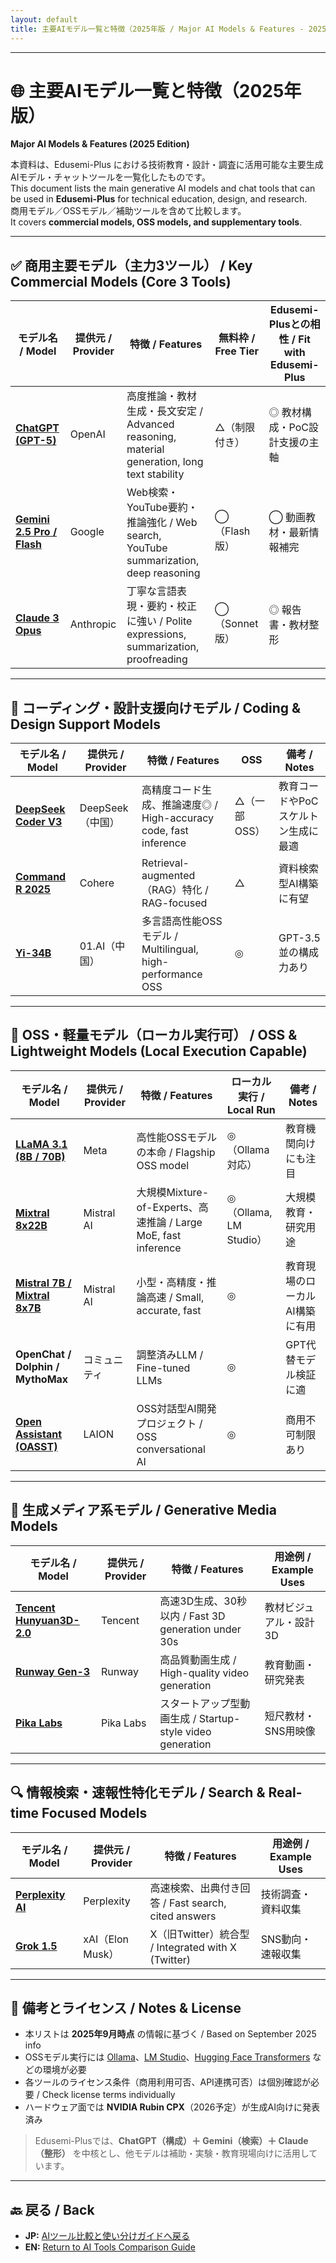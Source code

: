 ```yaml
---
layout: default
title: 主要AIモデル一覧と特徴（2025年版 / Major AI Models & Features - 2025 Edition）
---
```


---

# 🌐 主要AIモデル一覧と特徴（2025年版）  
**Major AI Models & Features (2025 Edition)**

本資料は、Edusemi-Plus における技術教育・設計・調査に活用可能な主要生成AIモデル・チャットツールを一覧化したものです。  
This document lists the main generative AI models and chat tools that can be used in **Edusemi-Plus** for technical education, design, and research.  
商用モデル／OSSモデル／補助ツールを含めて比較します。  
It covers **commercial models, OSS models, and supplementary tools**.

---

## ✅ 商用主要モデル（主力3ツール） / Key Commercial Models (Core 3 Tools)

| モデル名 / Model | 提供元 / Provider | 特徴 / Features | 無料枠 / Free Tier | Edusemi-Plusとの相性 / Fit with Edusemi-Plus |
|------------------|-------------------|-----------------|--------------------|----------------------------------------------|
| **[ChatGPT (GPT-5)](https://chat.openai.com/)** | OpenAI | 高度推論・教材生成・長文安定 / Advanced reasoning, material generation, long text stability | △（制限付き） | ◎ 教材構成・PoC設計支援の主軸 |
| **[Gemini 2.5 Pro / Flash](https://gemini.google.com/)** | Google | Web検索・YouTube要約・推論強化 / Web search, YouTube summarization, deep reasoning | ◯（Flash版） | ◯ 動画教材・最新情報補完 |
| **[Claude 3 Opus](https://claude.ai/)** | Anthropic | 丁寧な言語表現・要約・校正に強い / Polite expressions, summarization, proofreading | ◯（Sonnet版） | ◎ 報告書・教材整形 |

---

## 🔧 コーディング・設計支援向けモデル / Coding & Design Support Models

| モデル名 / Model | 提供元 / Provider | 特徴 / Features | OSS | 備考 / Notes |
|------------------|-------------------|-----------------|-----|--------------|
| **[DeepSeek Coder V3](https://deepseek.com/)** | DeepSeek（中国） | 高精度コード生成、推論速度◎ / High-accuracy code, fast inference | △（一部OSS） | 教育コードやPoCスケルトン生成に最適 |
| **[Command R 2025](https://cohere.com/)** | Cohere | Retrieval-augmented（RAG）特化 / RAG-focused | △ | 資料検索型AI構築に有望 |
| **[Yi-34B](https://01.ai/)** | 01.AI（中国） | 多言語高性能OSSモデル / Multilingual, high-performance OSS | ◎ | GPT-3.5並の構成力あり |

---

## 🧪 OSS・軽量モデル（ローカル実行可） / OSS & Lightweight Models (Local Execution Capable)

| モデル名 / Model | 提供元 / Provider | 特徴 / Features | ローカル実行 / Local Run | 備考 / Notes |
|------------------|-------------------|-----------------|--------------------------|--------------|
| **[LLaMA 3.1 (8B / 70B)](https://ai.meta.com/llama/)** | Meta | 高性能OSSモデルの本命 / Flagship OSS model | ◎（Ollama対応） | 教育機関向けにも注目 |
| **[Mixtral 8x22B](https://mistral.ai/)** | Mistral AI | 大規模Mixture-of-Experts、高速推論 / Large MoE, fast inference | ◎（Ollama, LM Studio） | 大規模教育・研究用途 |
| **[Mistral 7B / Mixtral 8x7B](https://mistral.ai/)** | Mistral AI | 小型・高精度・推論高速 / Small, accurate, fast | ◎ | 教育現場のローカルAI構築に有用 |
| **OpenChat / Dolphin / MythoMax** | コミュニティ | 調整済みLLM / Fine-tuned LLMs | ◎ | GPT代替モデル検証に適 |
| **[Open Assistant (OASST)](https://open-assistant.io/)** | LAION | OSS対話型AI開発プロジェクト / OSS conversational AI | ◎ | 商用不可制限あり |

---

## 🎨 生成メディア系モデル / Generative Media Models

| モデル名 / Model | 提供元 / Provider | 特徴 / Features | 用途例 / Example Uses |
|------------------|-------------------|-----------------|-----------------------|
| **[Tencent Hunyuan3D-2.0](https://www.tencent.com/)** | Tencent | 高速3D生成、30秒以内 / Fast 3D generation under 30s | 教材ビジュアル・設計3D |
| **[Runway Gen-3](https://runwayml.com/)** | Runway | 高品質動画生成 / High-quality video generation | 教育動画・研究発表 |
| **[Pika Labs](https://pika.art/)** | Pika Labs | スタートアップ型動画生成 / Startup-style video generation | 短尺教材・SNS用映像 |

---

## 🔍 情報検索・速報性特化モデル / Search & Real-time Focused Models

| モデル名 / Model | 提供元 / Provider | 特徴 / Features | 用途例 / Example Uses |
|------------------|-------------------|-----------------|-----------------------|
| **[Perplexity AI](https://www.perplexity.ai/)** | Perplexity | 高速検索、出典付き回答 / Fast search, cited answers | 技術調査・資料収集 |
| **[Grok 1.5](https://x.ai/)** | xAI（Elon Musk） | X（旧Twitter）統合型 / Integrated with X (Twitter) | SNS動向・速報収集 |

---

## 🔗 備考とライセンス / Notes & License

- 本リストは **2025年9月時点** の情報に基づく / Based on September 2025 info  
- OSSモデル実行には [Ollama](https://ollama.com/)、[LM Studio](https://lmstudio.ai/)、[Hugging Face Transformers](https://huggingface.co/docs) などの環境が必要  
- 各ツールのライセンス条件（商用利用可否、API連携可否）は個別確認が必要 / Check license terms individually  
- ハードウェア面では **NVIDIA Rubin CPX**（2026予定）が生成AI向けに発表済み

> Edusemi-Plusでは、**ChatGPT（構成）＋ Gemini（検索）＋ Claude（整形）** を中核とし、他モデルは補助・実験・教育現場向けに活用しています。

---

## 🔙 戻る / Back
- **JP:** [AIツール比較と使い分けガイドへ戻る](./README.md)  
- **EN:** [Return to AI Tools Comparison Guide](./README.md)
